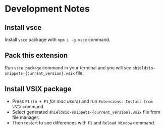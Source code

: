 # Development Notes

## Install vsce

Install `vsce` package with `npm i -g vsce` command.

## Pack this extension

Run `vsce package` command in your terminal and you will see `shieldsio-snippets-{current_version}.vsix` file.

## Install VSIX package

- Press `F1` (`fn + F1` *for mac users*) and run `Extensions: Install from VSIX` command.
- Select generated `shieldsio-snippets-{current_version}.vsix` file from file manager.
- Then restart to see differences with `F1` and `Reload Window` command.